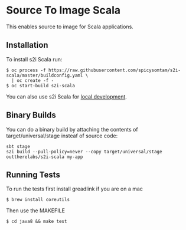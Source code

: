 # Source To Image Scala

This enables source to image for Scala applications.

## Installation

To install s2i Scala run:

```shell
$ oc process -f https://raw.githubusercontent.com/spicysomtam/s2i-scala/master/buildconfig.yaml \
  | oc create -f -
$ oc start-build s2i-scala
```

You can also use s2i Scala for [local development](local-development.md).

## Binary Builds

You can do a binary build by attaching the contents of target/universal/stage insteaf of source code:

```shell source to build
sbt stage
s2i build --pull-policy=never --copy target/universal/stage outtherelabs/s2i-scala my-app
```

## Running Tests

To run the tests first install greadlink if you are on a mac

```shell
$ brew install coreutils
```

Then use the MAKEFILE

```shell
$ cd java8 && make test
```
